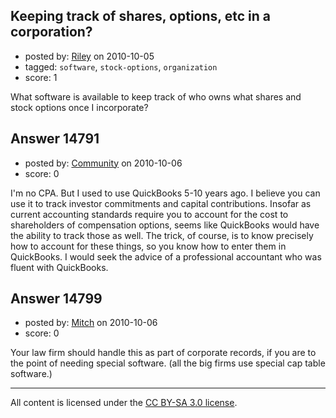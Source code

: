 ## Keeping track of shares, options, etc in a corporation?

- posted by: [Riley](https://stackexchange.com/users/-1/4218-riley) on 2010-10-05
- tagged: `software`, `stock-options`, `organization`
- score: 1

What software is available to keep track of who owns what shares and stock options once I incorporate?  


## Answer 14791

- posted by: [Community](https://stackexchange.com/users/-1/-1-community) on 2010-10-06
- score: 0

I'm no CPA. But I used to use QuickBooks 5-10 years ago. I believe you can use it to track investor commitments and capital contributions. Insofar as current accounting standards require you to account for the cost to shareholders of compensation options, seems like QuickBooks would have the ability to track those as well. The trick, of course, is to know precisely how to account for these things, so you know how to enter them in QuickBooks. I would seek the advice of a professional accountant who was fluent with QuickBooks.


## Answer 14799

- posted by: [Mitch](https://stackexchange.com/users/-1/747-mitch) on 2010-10-06
- score: 0

Your law firm should handle this as part of corporate records, if you are to the point of needing special software.  (all the big firms use special cap table software.)



---

All content is licensed under the [CC BY-SA 3.0 license](https://creativecommons.org/licenses/by-sa/3.0/).
